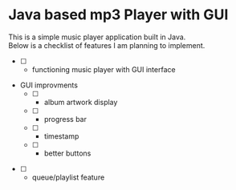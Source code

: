 # Java based mp3 Player with GUI 

This is a simple music player application built in Java. \
Below is a checklist of features I am planning to implement. 

- [ ] - functioning music player with GUI interface
- GUI improvments
    - [ ] - album artwork display
    - [ ] - progress bar
    - [ ] - timestamp
    - [ ] - better buttons
- [ ] - queue/playlist feature
